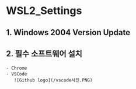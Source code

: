# WSL2_Settings

## 1. Windows 2004 Version Update
## 2. 필수 소프트웨어 설치
    - Chrome
    - VSCode
       ![Github logo](/vscode사진.PNG) 
